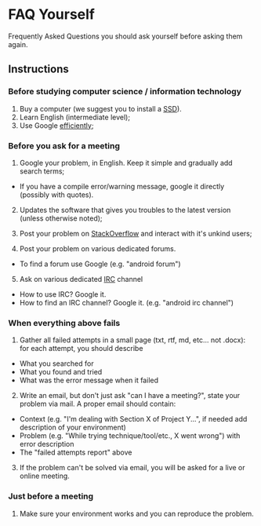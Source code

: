 # FAQ Yourself
Frequently Asked Questions you should ask yourself before asking them again.


## Instructions

### Before studying computer science / information technology
1. Buy a computer (we suggest you to install a [SSD](https://en.wikipedia.org/wiki/Solid-state_drive)).
2. Learn English (intermediate level);
3. Use Google [efficiently](http://www.lifehack.org/articles/technology/20-tips-use-google-search-efficiently.html);



### Before you ask for a meeting
1. Google your problem, in English. Keep it simple and gradually add search terms;
  * If you have a compile error/warning message, google it directly (possibly with quotes).
  
2. Updates the software that gives you troubles to the latest version (unless otherwise noted);
  
3. Post your problem on [StackOverflow](https://stackoverflow.com/) and interact with it's unkind users;

4. Post your problem on various dedicated forums.
  * To find a forum use Google (e.g. "android forum")
  
5. Ask on various dedicated [IRC](https://en.wikipedia.org/wiki/Internet_Relay_Chat) channel
  * How to use IRC? Google it.
  * How to find an IRC channel? Google it. (e.g. "android irc channel")
  
### When everything above fails
1. Gather all failed attempts in a small page (txt, rtf, md, etc... not .docx):  for each attempt, you should describe
 * What you searched for
 * What you found and tried
 * What was the error message when it failed

2. Write an email, but don't just ask "can I have a meeting?", state your problem via mail. A proper email should contain:

 * Context (e.g. "I'm dealing with Section X of Project Y...", if needed add description of your environment)
 * Problem (e.g. "While trying technique/tool/etc., X went wrong") with error description
 * The "failed attempts report" above

3. If the problem can't be solved via email, you will be asked for a live or online meeting.

### Just before a meeting
1. Make sure your environment works and you can reproduce the problem.

